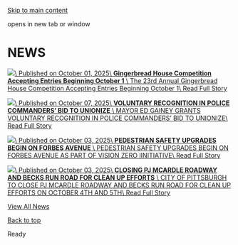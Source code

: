 [Skip to main content](https://www.pittsburghpa.gov/Home/Tabs/News#main-content)

opens in new tab or window

# NEWS

[![](https://www.pittsburghpa.gov/files/sharedassets/city/v/2/thumbs/gingerbread-comp.jpg?dimension=homepagelisting&w=480&h=316)\\
Published on October 01, 2025\\
**Gingerbread House Competition Accepting Entries Beginning October 1** \\
The 23rd Annual Gingerbread House Competition Accepting Entries Beginning October 1\\
Read Full Story](https://www.pittsburghpa.gov/News-articles/Homepage/The-23rd-Annual-Gingerbread-House-Competition-Accepting-Entries-Beginning-October-1 "Gingerbread House Competition Accepting Entries Beginning October 1")

[![](https://www.pittsburghpa.gov/files/sharedassets/city/v/3/thumbs/office-of-the-mayor-seal-illustrator.png?dimension=homepagelisting&w=480&h=316)\\
Published on October 07, 2025\\
**VOLUNTARY RECOGNITION IN POLICE COMMANDERS’ BID TO UNIONIZE** \\
MAYOR ED GAINEY GRANTS VOLUNTARY RECOGNITION IN POLICE COMMANDERS’ BID TO UNIONIZE\\
Read Full Story](https://www.pittsburghpa.gov/News-articles/Homepage/MAYOR-ED-GAINEY-GRANTS-VOLUNTARY-RECOGNITION-IN-POLICE-COMMANDERS%E2%80%99-BID-TO-UNIONIZE "VOLUNTARY RECOGNITION IN POLICE COMMANDERS’ BID TO UNIONIZE")

[![](https://www.pittsburghpa.gov/files/sharedassets/city/v/2/thumbs/mobility-infrastructure-seal-illustrator.png?dimension=homepagelisting&w=480&h=316)\\
Published on October 03, 2025\\
**PEDESTRIAN SAFETY UPGRADES BEGIN ON FORBES AVENUE** \\
PEDESTRIAN SAFETY UPGRADES BEGIN ON FORBES AVENUE AS PART OF VISION ZERO IINITIATIVE\\
Read Full Story](https://www.pittsburghpa.gov/News-articles/Homepage/PEDESTRIAN-SAFETY-UPGRADES-BEGIN-ON-FORBES-AVENUE-AS-PART-OF-VISION-ZERO-IINITIATIVE "PEDESTRIAN SAFETY UPGRADES BEGIN ON FORBES AVENUE")

[![](https://www.pittsburghpa.gov/files/sharedassets/city/v/2/thumbs/mobility-infrastructure-seal-illustrator.png?dimension=homepagelisting&w=480&h=316)\\
Published on October 03, 2025\\
**CLOSING PJ MCARDLE ROADWAY AND BECKS RUN ROAD FOR CLEAN UP EFFORTS** \\
CITY OF PITTSBURGH TO CLOSE PJ MCARDLE ROADWAY AND BECKS RUN ROAD FOR CLEAN UP EFFORTS ON OCTOBER 4TH AND 5TH\\
Read Full Story](https://www.pittsburghpa.gov/News-articles/Homepage/CITY-OF-PITTSBURGH-TO-CLOSE-PJ-MCARDLE-ROADWAY-AND-BECKS-RUN-ROAD-FOR-CLEAN-UP-EFFORTS-ON-OCTOBER-4TH-AND-5TH "CLOSING PJ MCARDLE ROADWAY AND BECKS RUN ROAD FOR CLEAN UP EFFORTS")

[View All News](https://www.pittsburghpa.gov/News-articles)

[Back to top](https://www.pittsburghpa.gov/Home/Tabs/News#body-top)

Ready
